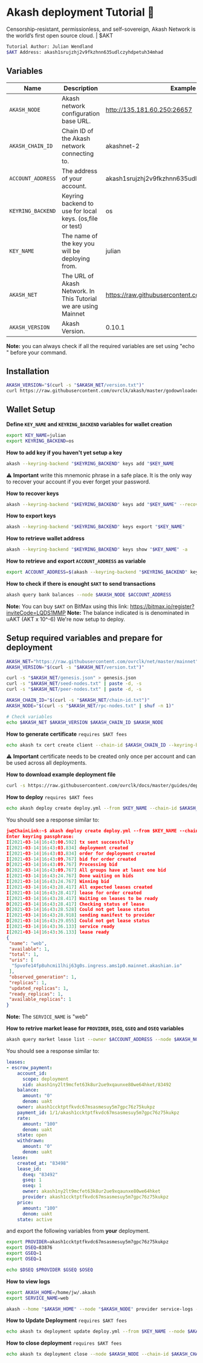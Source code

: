 # Akash deployment Tutorial :rabbit2:
Censorship-resistant, permissionless, and self-sovereign, Akash Network is the world’s first open source cloud. | $AKT

```sh
Tutorial Author: Julian Wendland
$AKT Address: akash1srujzhj2v9fkzhnn635udlczyhdpetuh34mhad
```

## Variables
|Name|Description|Example values |
|---|---|---|
|`AKASH_NODE`| Akash network configuration base URL. | http://135.181.60.250:26657 |
|`AKASH_CHAIN_ID`| Chain ID of the Akash network connecting to. | akashnet-2 |
|`ACCOUNT_ADDRESS`| The address of your account. | akash1srujzhj2v9fkzhnn635udlczyhdpetuh34mhad* |
|`KEYRING_BACKEND`| Keyring backend to use for local keys. (os,file or test) | os |
|`KEY_NAME` | The name of the key you will be deploying from. | julian | 
|`AKASH_NET`| The URL of Akash Network. In This Tutorial we are using Mainnet | https://raw.githubusercontent.com/ovrclk/net/master/mainnet |
|`AKASH_VERSION`| Akash Version. | 0.10.1 | 

**Note:** you can always check if all the required variables are set using "echo " before your command.


## Installation

```sh
AKASH_VERSION="$(curl -s "$AKASH_NET/version.txt")"
curl https://raw.githubusercontent.com/ovrclk/akash/master/godownloader.sh | sh -s -- "$AKASH_VERSION"
```


## Wallet Setup
**Define `KEY_NAME` and `KEYRING_BACKEND` variables for wallet creation**
```sh
export KEY_NAME=julian
export KEYRING_BACKEND=os
```


**How to add key if you haven't yet setup a key**
```sh
akash --keyring-backend "$KEYRING_BACKEND" keys add "$KEY_NAME
```
:warning: **Important** write this mnemonic phrase in a safe place. It is the only way to recover your account if you ever forget your password.


**How to recover keys**
```sh
akash --keyring-backend "$KEYRING_BACKEND" keys add "$KEY_NAME" --recover
```

**How to export keys**
```sh
akash --keyring-backend "$KEYRING_BACKEND" keys export "$KEY_NAME"
```

**How to retrieve wallet address**
```sh
akash --keyring-backend "$KEYRING_BACKEND" keys show "$KEY_NAME" -a
```

**How to retrieve and export `ACCOUNT_ADDRESS` as variable**
```sh
export ACCOUNT_ADDRESS=$(akash --keyring-backend "$KEYRING_BACKEND" keys show "$KEY_NAME" -a)
```

**How to check if there is enought `$AKT` to send transactions**
```sh
akash query bank balances --node $AKASH_NODE $ACCOUNT_ADDRESS
```

**Note:** You can buy `$AKT` on BitMax using this link: https://bitmax.io/register?inviteCode=LQDS1MMP
**Note:** The balance indicated is is denominated in uAKT (AKT x 10^-6) We're now setup to deploy.



## Setup required variables and prepare for deployment
```sh
AKASH_NET="https://raw.githubusercontent.com/ovrclk/net/master/mainnet"
AKASH_VERSION="$(curl -s "$AKASH_NET/version.txt")"

curl -s "$AKASH_NET/genesis.json" > genesis.json 
curl -s "$AKASH_NET/seed-nodes.txt" | paste -d, -s
curl -s "$AKASH_NET/peer-nodes.txt" | paste -d, -s

AKASH_CHAIN_ID="$(curl -s "$AKASH_NET/chain-id.txt")"
AKASH_NODE="$(curl -s "$AKASH_NET/rpc-nodes.txt" | shuf -n 1)"

# Check variables
echo $AKASH_NET $AKASH_VERSION $AKASH_CHAIN_ID $AKASH_NODE 
```



**How to generate certificate** `requires $AKT fees`
```sh
echo akash tx cert create client --chain-id $AKASH_CHAIN_ID --keyring-backend $KEYRING_BACKEND --from $KEY_NAME --node $AKASH_NODE --fees 5000uakt
```
:warning:  **Important** certificate needs to be created only once per account and can be used across all deployments. 


**How to download example deployment file**
```sh
curl -s https://raw.githubusercontent.com/ovrclk/docs/master/guides/deploy/deploy.yml > deploy.yml
```

**How to deploy** `requires $AKT fees`
```sh
echo akash deploy create deploy.yml --from $KEY_NAME --chain-id $AKASH_CHAIN_ID --keyring-backend $KEYRING_BACKEND --node $AKASH_NODE --fees 5000uakt
```

You should see a response similar to:

```json
jw@ChainLink:~$ akash deploy create deploy.yml --from $KEY_NAME --chain-id $AKASH_CHAIN_ID --keyring-backend $KEYRING_BACKEND --node $AKASH_NODE --fees 5000uakt
Enter keyring passphrase:
I[2021-03-14|16:43:00.592] tx sent successfully                         hash=58F0A15FCCB40B79BB98031DC43FB99DB2DB0824D966EE45B94C977EB39703B8 code=0 codespace= action=create-deployment dseq=83887
I[2021-03-14|16:43:03.834] deployment created                           addr=akash1ny2lt9mcfet63k8ur2ue9xqaunxe80we64hket dseq=83887
I[2021-03-14|16:43:03.834] order for deployment created                 addr=akash1ny2lt9mcfet63k8ur2ue9xqaunxe80we64hket dseq=83887 oseq=1
I[2021-03-14|16:43:09.767] bid for order created                        addr=akash1ny2lt9mcfet63k8ur2ue9xqaunxe80we64hket dseq=83887 oseq=1 price=100uakt
D[2021-03-14|16:43:09.767] Processing bid
D[2021-03-14|16:43:09.767] All groups have at least one bid
I[2021-03-14|16:43:24.767] Done waiting on bids                         qty=1
I[2021-03-14|16:43:24.767] Winning bid                                  gseq=1 price=100uakt provider=akash1ccktptfkvdc67msasmesuy5m7gpc76z75kukpz
I[2021-03-14|16:43:28.417] All expected leases created                  addr=akash1ny2lt9mcfet63k8ur2ue9xqaunxe80we64hket dseq=83887
I[2021-03-14|16:43:28.417] lease for order created                      addr=akash1ny2lt9mcfet63k8ur2ue9xqaunxe80we64hket dseq=83887 oseq=1 price=100uakt
I[2021-03-14|16:43:28.417] Waiting on leases to be ready                leaseQuantity=1
D[2021-03-14|16:43:28.417] Checking status of lease                     lease=akash1ny2lt9mcfet63k8ur2ue9xqaunxe80we64hket/83887/1/1/akash1ccktptfkvdc67msasmesuy5m7gpc76z75kukpz
D[2021-03-14|16:43:28.528] Could not get lease status                   lease=akash1ny2lt9mcfet63k8ur2ue9xqaunxe80we64hket/83887/1/1/akash1ccktptfkvdc67msasmesuy5m7gpc76z75kukpz err="remote server returned 404"
I[2021-03-14|16:43:28.918] sending manifest to provider                 action=send-manifest provider=akash1ccktptfkvdc67msasmesuy5m7gpc76z75kukpz dseq=83887
D[2021-03-14|16:43:29.055] Could not get lease status                   lease=akash1ny2lt9mcfet63k8ur2ue9xqaunxe80we64hket/83887/1/1/akash1ccktptfkvdc67msasmesuy5m7gpc76z75kukpz err="remote server returned 503"
I[2021-03-14|16:43:36.133] service ready                                lease=akash1ny2lt9mcfet63k8ur2ue9xqaunxe80we64hket/83887/1/1/akash1ccktptfkvdc67msasmesuy5m7gpc76z75kukpz service=web
I[2021-03-14|16:43:36.133] lease ready                                  leaseID=akash1ny2lt9mcfet63k8ur2ue9xqaunxe80we64hket/83887/1/1/akash1ccktptfkvdc67msasmesuy5m7gpc76z75kukpz
{
 "name": "web",
 "available": 1,
 "total": 1,
 "uris": [
  "5pvofe14fp8uhcmi1lhij63g0s.ingress.ams1p0.mainnet.akashian.io"
 ],
 "observed_generation": 1,
 "replicas": 1,
 "updated_replicas": 1,
 "ready_replicas": 1,
 "available_replicas": 1
}
```
**Note:** The `SERVICE_NAME` is "web"


**How to retrive market lease for `PROVIDER`, `DSEQ`, `GSEQ` and `OSEQ` variables**
```sh
akash query market lease list --owner $ACCOUNT_ADDRESS --node $AKASH_NODE --state active
```

You should see a response similar to:

```yaml
leases:
- escrow_payment:
    account_id:
      scope: deployment
      xid: akash1ny2lt9mcfet63k8ur2ue9xqaunxe80we64hket/83492
    balance:
      amount: "0"
      denom: uakt
    owner: akash1ccktptfkvdc67msasmesuy5m7gpc76z75kukpz
    payment_id: 1/1/akash1ccktptfkvdc67msasmesuy5m7gpc76z75kukpz
    rate:
      amount: "100"
      denom: uakt
    state: open
    withdrawn:
      amount: "0"
      denom: uakt
  lease:
    created_at: "83498"
    lease_id:
      dseq: "83492"
      gseq: 1
      oseq: 1
      owner: akash1ny2lt9mcfet63k8ur2ue9xqaunxe80we64hket
      provider: akash1ccktptfkvdc67msasmesuy5m7gpc76z75kukpz
    price:
      amount: "100"
      denom: uakt
    state: active
```   

and export the following variables from **your** deployment.

```sh
export PROVIDER=akash1ccktptfkvdc67msasmesuy5m7gpc76z75kukpz
export DSEQ=83876
export GSEQ=1
export OSEQ=1

echo $DSEQ $PROVIDER $GSEQ $OSEQ
``` 


**How to view logs**
```sh
export AKASH_HOME=/home/jw/.akash
export SERVICE_NAME=web 

akash --home "$AKASH_HOME" --node "$AKASH_NODE" provider service-logs --service $SERVICE_NAME --owner "$ACCOUNT_ADDRESS" --dseq "$DSEQ" --gseq $GSEQ --oseq $OSEQ --provider "$PROVIDER"
```


**How to Update Deployment** `requires $AKT fees`
```sh
echo akash tx deployment update deploy.yml --from $KEY_NAME --node $AKASH_NODE --chain-id $AKASH_CHAIN_ID --fees 5000uakt --dseq $DSEQ
``` 


**How to close deployment** `requires $AKT fees`
```sh
echo akash tx deployment close --node $AKASH_NODE --chain-id $AKASH_CHAIN_ID --dseq $DSEQ  --owner $ACCOUNT_ADDRESS --from $KEY_NAME --keyring-backend $KEYRING_BACKEND -y --fees 5000uakt
``` 

